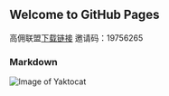 ## Welcome to GitHub Pages

高佣联盟[下载链接](https://url.cn/572GH26)
邀请码：19756265

### Markdown

![Image of Yaktocat](https://raw.githubusercontent.com/for1uck/gylm/master/565578047.jpg)


